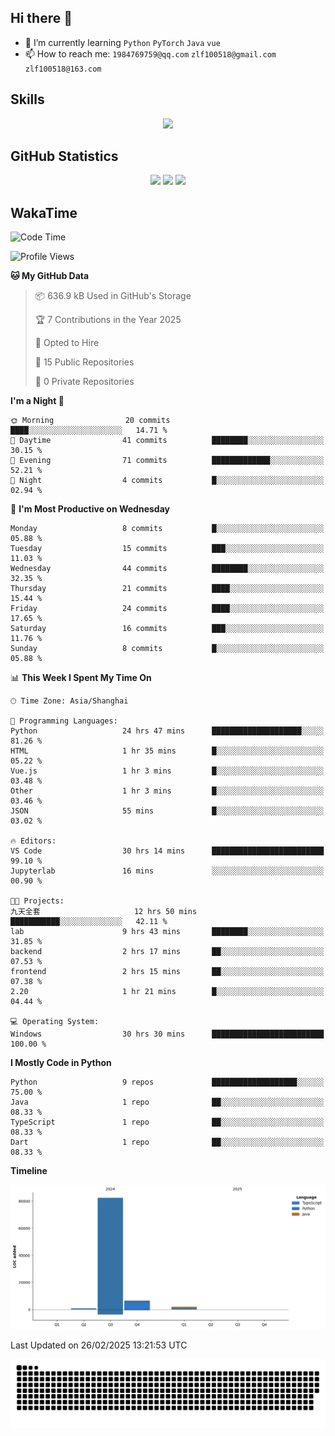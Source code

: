 ## Hi there 👋

- 🌱 I’m currently learning `Python` `PyTorch` `Java` `vue`
- 📫 How to reach me: `1984769759@qq.com` `zlf100518@gmail.com` `zlf100518@163.com`

## Skills
<div align="center"> <img src="https://skillicons.dev/icons?i=python,linux,git,github,html,css,js,ts" /> </div>

## GitHub Statistics

<div align="center">
  <img src="https://github-readme-stats.vercel.app/api?username=CloudSwordSage&show_icons=true&theme=tokyonight" />
  <img src="https://github-readme-stats.vercel.app/api/top-langs/?username=CloudSwordSage&show_icons=true&theme=tokyonight" />
  <img src="https://github-readme-activity-graph.vercel.app/graph?username=CloudSwordSage&theme=xcode" />
</div>

## WakaTime

<!--START_SECTION:waka-->
![Code Time](http://img.shields.io/badge/Code%20Time-449%20hrs%2048%20mins-blue)

![Profile Views](http://img.shields.io/badge/Profile%20Views-0-blue)

**🐱 My GitHub Data** 

> 📦 636.9 kB Used in GitHub's Storage 
 > 
> 🏆 7 Contributions in the Year 2025
 > 
> 💼 Opted to Hire
 > 
> 📜 15 Public Repositories 
 > 
> 🔑 0 Private Repositories 
 > 
**I'm a Night 🦉** 

```text
🌞 Morning                20 commits          ████░░░░░░░░░░░░░░░░░░░░░   14.71 % 
🌆 Daytime                41 commits          ████████░░░░░░░░░░░░░░░░░   30.15 % 
🌃 Evening                71 commits          █████████████░░░░░░░░░░░░   52.21 % 
🌙 Night                  4 commits           █░░░░░░░░░░░░░░░░░░░░░░░░   02.94 % 
```
📅 **I'm Most Productive on Wednesday** 

```text
Monday                   8 commits           █░░░░░░░░░░░░░░░░░░░░░░░░   05.88 % 
Tuesday                  15 commits          ███░░░░░░░░░░░░░░░░░░░░░░   11.03 % 
Wednesday                44 commits          ████████░░░░░░░░░░░░░░░░░   32.35 % 
Thursday                 21 commits          ████░░░░░░░░░░░░░░░░░░░░░   15.44 % 
Friday                   24 commits          ████░░░░░░░░░░░░░░░░░░░░░   17.65 % 
Saturday                 16 commits          ███░░░░░░░░░░░░░░░░░░░░░░   11.76 % 
Sunday                   8 commits           █░░░░░░░░░░░░░░░░░░░░░░░░   05.88 % 
```


📊 **This Week I Spent My Time On** 

```text
🕑︎ Time Zone: Asia/Shanghai

💬 Programming Languages: 
Python                   24 hrs 47 mins      ████████████████████░░░░░   81.26 % 
HTML                     1 hr 35 mins        █░░░░░░░░░░░░░░░░░░░░░░░░   05.22 % 
Vue.js                   1 hr 3 mins         █░░░░░░░░░░░░░░░░░░░░░░░░   03.48 % 
Other                    1 hr 3 mins         █░░░░░░░░░░░░░░░░░░░░░░░░   03.46 % 
JSON                     55 mins             █░░░░░░░░░░░░░░░░░░░░░░░░   03.02 % 

🔥 Editors: 
VS Code                  30 hrs 14 mins      █████████████████████████   99.10 % 
Jupyterlab               16 mins             ░░░░░░░░░░░░░░░░░░░░░░░░░   00.90 % 

🐱‍💻 Projects: 
九天全套                     12 hrs 50 mins      ███████████░░░░░░░░░░░░░░   42.11 % 
lab                      9 hrs 43 mins       ████████░░░░░░░░░░░░░░░░░   31.85 % 
backend                  2 hrs 17 mins       ██░░░░░░░░░░░░░░░░░░░░░░░   07.53 % 
frontend                 2 hrs 15 mins       ██░░░░░░░░░░░░░░░░░░░░░░░   07.38 % 
2.20                     1 hr 21 mins        █░░░░░░░░░░░░░░░░░░░░░░░░   04.44 % 

💻 Operating System: 
Windows                  30 hrs 30 mins      █████████████████████████   100.00 % 
```

**I Mostly Code in Python** 

```text
Python                   9 repos             ███████████████████░░░░░░   75.00 % 
Java                     1 repo              ██░░░░░░░░░░░░░░░░░░░░░░░   08.33 % 
TypeScript               1 repo              ██░░░░░░░░░░░░░░░░░░░░░░░   08.33 % 
Dart                     1 repo              ██░░░░░░░░░░░░░░░░░░░░░░░   08.33 % 
```



**Timeline**

![Lines of Code chart](https://raw.githubusercontent.com/CloudSwordSage/CloudSwordSage/main/assets/bar_graph.png)


 Last Updated on 26/02/2025 13:21:53 UTC
<!--END_SECTION:waka-->

<div align="center"><img src="./assets/github-snake-dark.svg" /></div>
